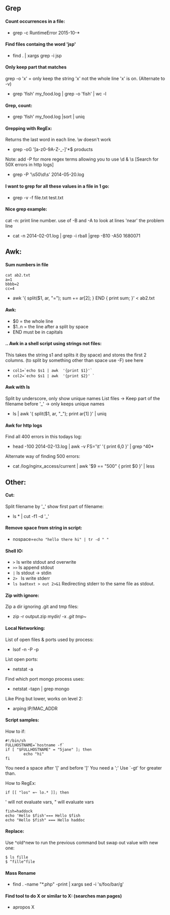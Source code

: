 

## Grep
#### Count occurrences in a file:
* grep -c RuntimeError 2015-10-* 

#### Find files containg the word 'jsp'
* find . | xargs grep -i jsp

#### Only keep part that matches
 grep -o 'x' = only keep the string 'x' not the whole line 'x' is on. (Alternate to -v)
* grep 'fish' my_food.log | grep -o 'fish' | wc -l

#### Grep, count:
* grep 'fish' my_food.log |sort | uniq
 
#### Grepping with RegEx:
Returns the last word in each line.
\w doesn't work

* grep -oG '[a-z0-9A-Z\-\_\-]'*$ products

Note: add -P for more regex terms allowing you to use \d & \s [Search for 50X errors in http logs]

* grep -P '\s50\d\s' 2014-05-20.log

 #### I want to grep for all these values in a file in 1 go:

* grep -v -f file.txt test.txt

#### Nice grep example:
   cat -n: print line number.
   use of -B and -A to look at lines 'near' the problem line
* cat -n 2014-02-01.log | grep -i rball |grep -B10 -A50 1680071

 
## Awk:

#### Sum numbers in file
```
cat ab2.txt
a=1
bbbb=2
cc=4
```
* awk '{  split($1, ar, "="); sum += ar[2]; } END { print sum; }' < ab2.txt

#### Awk:
* $0 = the whole line
* $1..n = the line after a split by space
* END must be in capitals

#### .. Awk in a shell script using strings not files:
This takes the string s1 and splits it (by space) and stores the first 2 columns.
(to split by something other than space use -F) see here
* ``` col1=`echo $s1 | awk  '{print $1}'` ```
* ``` col2=`echo $s1 | awk  '{print $2}' ` ```

#### Awk with ls
Split by underscore, only show unique names
List files -> Keep part of the filename before '_' -> only keeps unique names

* ls | awk '{ split($1, ar, "_"); print ar[1] }' | uniq

#### Awk for http logs
Find all 400 errors in this todays log:
* head -100 2014-02-13.log | awk -v FS='\t' '{ print $6,$0 }' | grep ^40* 

Alternate way of finding 500 errors: 
* cat /log/nginx_access/current | awk '$9 == "500" { print $0 }' | less


## Other:
#### Cut:
Split filename by '_' show first part of filename:
* ls * | cut -f1 -d '_'

#### Remove space from string in script:
* nospace=`echo "hello there hi" | tr -d " "`

#### Shell IO:
* ` > `   Is write stdout and overwrite
* ` >> `  Is append stdout
* ` | `   Is stdout -> stdin
* `2> `   Is write stderr
* `ls badtext > out 2>&1` Redirecting stderr to the same file as stdout.

#### Zip with ignore:
Zip a dir ignoring .git and tmp files:
* zip  -r output.zip  mydir/ -x *.git* *tmp*~

#### Local Networking:
List of open files &amp; ports used by process:
* lsof -n -P -p 

List open ports:
* netstat -a

Find which port mongo process uses:
* netstat -tapn | grep mongo

Like Ping but lower, works on level 2:
* arping IP/MAC_ADDR

#### Script samples:
How to if:
```
#!/bin/sh
FULLHOSTNAME=`hostname -f`
if [ "$FULLHOSTNAME" = "5jane" ]; then
        echo "hi"
fi
```
You need a space after '[' and before ']' 
You need a ';' Use `-gt' for greater than.

How to RegEx:
```
if [[ "los" =~ lo.* ]]; then
```
' will not evaluate vars, " will evaluate vars
```
fish=haddock
echo 'Hello $fish'=== Hello $fish
echo "Hello $fish" === Hello haddoc
```

#### Replace:
Use ^old^new to run the previous command but swap out value with new one:
```
$ ls fille
$ ^fille^file
```
#### Mass Rename
* find . -name "*.php" -print | xargs sed -i 's/foo/bar/g'

#### Find tool to do X or similar to X: (searches man pages)
* apropos X
